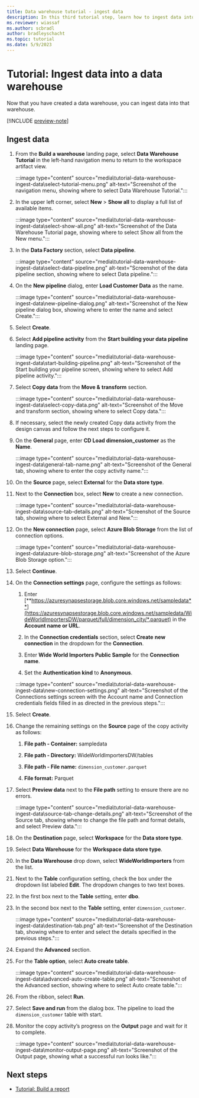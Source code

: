 ```yaml
---
title: Data warehouse tutorial - ingest data
description: In this third tutorial step, learn how to ingest data into the warehouse you created in the last step.
ms.reviewer: wiassaf
ms.author: scbradl
author: bradleyschacht
ms.topic: tutorial
ms.date: 5/9/2023
---
```


# Tutorial: Ingest data into a data warehouse

Now that you have created a data warehouse, you can ingest data into that warehouse.

[!INCLUDE [preview-note](../includes/preview-note.md)]

## Ingest data

1. From the **Build a warehouse** landing page, select **Data Warehouse Tutorial** in the left-hand navigation menu to return to the workspace artifact view.

   :::image type="content" source="media\tutorial-data-warehouse-ingest-data\select-tutorial-menu.png" alt-text="Screenshot of the navigation menu, showing where to select Data Warehouse Tutorial.":::

1. In the upper left corner, select **New** > **Show all** to display a full list of available items.

   :::image type="content" source="media\tutorial-data-warehouse-ingest-data\select-show-all.png" alt-text="Screenshot of the Data Warehouse Tutorial page, showing where to select Show all from the New menu.":::

1. In the **Data Factory** section, select **Data pipeline**.

   :::image type="content" source="media\tutorial-data-warehouse-ingest-data\select-data-pipeline.png" alt-text="Screenshot of the data pipeline section, showing where to select Data pipeline.":::

1. On the **New** **pipeline** dialog, enter **Load Customer Data** as the name.

   :::image type="content" source="media\tutorial-data-warehouse-ingest-data\new-pipeline-dialog.png" alt-text="Screenshot of the New pipeline dialog box, showing where to enter the name and select Create.":::

1. Select **Create**.

1. Select **Add pipeline activity** from the **Start building your data pipeline** landing page.

   :::image type="content" source="media\tutorial-data-warehouse-ingest-data\start-building-pipeline.png" alt-text="Screenshot of the Start building your pipeline screen, showing where to select Add pipeline activity.":::

1. Select **Copy data** from the **Move &** **transform** section.

   :::image type="content" source="media\tutorial-data-warehouse-ingest-data\select-copy-data.png" alt-text="Screenshot of the Move and transform section, showing where to select Copy data.":::

1. If necessary, select the newly created Copy data activity from the design canvas and follow the next steps to configure it.

1. On the **General** page, enter **CD Load dimension_customer** as the **Name**.

   :::image type="content" source="media\tutorial-data-warehouse-ingest-data\general-tab-name.png" alt-text="Screenshot of the General tab, showing where to enter the copy activity name.":::

1. On the **Source** page, select **External** for the **Data store type**.

1. Next to the **Connection** box, select **New** to create a new connection.

   :::image type="content" source="media\tutorial-data-warehouse-ingest-data\source-tab-details.png" alt-text="Screenshot of the Source tab, showing where to select External and New.":::

1. On the **New connection** page, select **Azure Blob Storage** from the list of connection options.

   :::image type="content" source="media\tutorial-data-warehouse-ingest-data\azure-blob-storage.png" alt-text="Screenshot of the Azure Blob Storage option.":::

1. Select **Continue**.

1. On the **Connection settings** page, configure the settings as follows:

   1. Enter [**https://azuresynapsestorage.blob.core.windows.net/sampledata**](https://azuresynapsestorage.blob.core.windows.net/sampledata/WideWorldImportersDW/parquet/full/dimension_city/*.parquet) in the **Account name or URL**.

   1. In the **Connection credentials** section, select **Create** **new connection** in the dropdown for the **Connection**.

   1. Enter **Wide World Importers Public Sample** for the **Connection name**.

   1. Set the **Authentication kind** to **Anonymous**.

   :::image type="content" source="media\tutorial-data-warehouse-ingest-data\new-connection-settings.png" alt-text="Screenshot of the Connections settings screen with the Account name and Connection credentials fields filled in as directed in the previous steps.":::

1. Select **Create**.

1. Change the remaining settings on the **Source** page of the copy activity as follows:

   1. **File path - Container:** sampledata

   1. **File path - Directory:** WideWorldImportersDW/tables

   1. **File path - File name:** `dimension_customer.parquet`

   1. **File format:** Parquet

1. Select **Preview data** next to the **File path** setting to ensure there are no errors.

   :::image type="content" source="media\tutorial-data-warehouse-ingest-data\source-tab-change-details.png" alt-text="Screenshot of the Source tab, showing where to change the file path and format details, and select Preview data.":::

1. On the **Destination** page, select **Workspace** for the **Data store type**.

1. Select **Data Warehouse** for the **Workspace data store type**.

1. In the **Data Warehouse** drop down, select **WideWorldImporters** from the list.

1. Next to the **Table** configuration setting, check the box under the dropdown list labeled **Edit**. The dropdown changes to two text boxes.

1. In the first box next to the **Table** setting, enter **dbo**.

1. In the second box next to the **Table** setting, enter `dimension_customer`.

   :::image type="content" source="media\tutorial-data-warehouse-ingest-data\destination-tab.png" alt-text="Screenshot of the Destination tab, showing where to enter and select the details specified in the previous steps.":::

1. Expand the **Advanced** section.

1. For the **Table option**, select **Auto create table**.

   :::image type="content" source="media\tutorial-data-warehouse-ingest-data\advanced-auto-create-table.png" alt-text="Screenshot of the Advanced section, showing where to select Auto create table.":::

1. From the ribbon, select **Run**.

1. Select **Save and run** from the dialog box. The pipeline to load the `dimension_customer` table with start.

1. Monitor the copy activity’s progress on the **Output** page and wait for it to complete.

   :::image type="content" source="media\tutorial-data-warehouse-ingest-data\monitor-output-page.png" alt-text="Screenshot of the Output page, showing what a successful run looks like.":::

## Next steps

- [Tutorial: Build a report](tutorial-data-warehouse-build-report.md)

